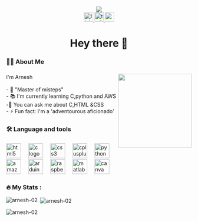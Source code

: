 <br clear="both">

<div align="center" >
  <img  src="[https://camo.githubusercontent.com/5dc6ee33381917e41fc9c4951799268998f11a9b864399bf79a0842e4f9b194d/68747470733a2f2f692e696d6775722e636f6d2f315a76566b44632e676966](https://tse4.mm.bing.net/th?id=OIP.62RrJHo9ahmmJqzmvkVpVAHaB7&pid=Api&P=0&h=180)](https://64.media.tumblr.com/b78267e7eeb75f622e32d64e2788befd/tumblr_ml2y7yQY071s9swkfo1_1280.gif)" height="viewport" width="viewport" />
  
</div>
<div align="center" styl">
  <a href="https://www.linkedin.com/in/arneshrajendran" target="_blank">
    <img src="https://img.shields.io/static/v1?message=LinkedIn&logo=linkedin&label=&color=0077B5&logoColor=white&labelColor=&style=for-the-badge" height="25" alt="linkedin logo"  />
  </a>
  <a href="https://twitter.com/lazy_to_quit" target="_blank">
    <img src="https://img.shields.io/static/v1?message=Twitter&logo=twitter&label=&color=1DA1F2&logoColor=white&labelColor=&style=for-the-badge" height="25" alt="twitter logo"  />
  </a>
  <a href="arnesha4261@gmail.com" target="_blank">
    <img src="https://img.shields.io/static/v1?message=Gmail&logo=gmail&label=&color=D14836&logoColor=white&labelColor=&style=for-the-badge" height="25" alt="gmail logo"  />
  </a>
</div>

###

<h1 align="center">Hey there 👋</h1>

###

<div align="left">
</div>

###



<h3 align="left">👩‍💻  About Me</h3>

###
 <img align="right" height="200" src="https://i.pinimg.com/originals/e8/f4/53/e8f453469a3ec97ecd354df465d73913.gif"  />   
<p align="left">I'm Arnesh <br><br>- 🔭 "Master of misteps"<br>- 📚 I'm currently learning C,python and AWS<br>-📝 You can ask me about C,HTML &CSS<br>- ⚡ Fun fact: I'm a 'adventourous aficionado'</p>

 

<h3 align="left">🛠 Language and tools</h3>

###

<div align="left">
  <img src="https://cdn.jsdelivr.net/gh/devicons/devicon/icons/html5/html5-plain-wordmark.svg" height="40" alt="html5 logo"  />
  <img width="12" />
  <img src="https://cdn.jsdelivr.net/gh/devicons/devicon/icons/c/c-line.svg" height="40" alt="c logo"  />
  <img width="12" />
  <img src="https://cdn.jsdelivr.net/gh/devicons/devicon/icons/css3/css3-plain-wordmark.svg" height="40" alt="css3 logo"  />
  <img width="12" />
  <img src="https://cdn.jsdelivr.net/gh/devicons/devicon/icons/cplusplus/cplusplus-line.svg" height="40" alt="cplusplus logo"  />
  <img width="12" />
  <img src="https://cdn.jsdelivr.net/gh/devicons/devicon/icons/python/python-original.svg" height="40" alt="python logo"  />
  <img width="12" />
  <img src="https://cdn.jsdelivr.net/gh/devicons/devicon/icons/amazonwebservices/amazonwebservices-original.svg" height="40" alt="amazonwebservices logo"  />
  <img width="12" />
  <img src="https://cdn.jsdelivr.net/gh/devicons/devicon/icons/arduino/arduino-original-wordmark.svg" height="40" alt="arduino logo"  />
  <img width="12" />
  <img src="https://cdn.jsdelivr.net/gh/devicons/devicon/icons/raspberrypi/raspberrypi-original.svg" height="40" alt="raspberrypi logo"  />
  <img width="12" />
  <img src="https://cdn.jsdelivr.net/gh/devicons/devicon/icons/matlab/matlab-original.svg" height="40" alt="matlab logo"  />
  <img width="12" />
  <img src="https://cdn.jsdelivr.net/gh/devicons/devicon/icons/canva/canva-original.svg" height="40" alt="canva logo"  />
</div>


<h3 align="left">🔥   My Stats :</h3>
<p><img align="left" src="https://github-readme-stats.vercel.app/api/top-langs?username=arnesh-02&show_icons=true&locale=en&layout=compact" alt="arnesh-02" /></p>

<p>&nbsp;<img align="center" src="https://github-readme-stats.vercel.app/api?username=arnesh-02&show_icons=true&locale=en" alt="arnesh-02" /></p>

<p><img align="center" src="https://github-readme-streak-stats.herokuapp.com/?user=arnesh-02&" alt="arnesh-02" /></p>

<br clear="both">
